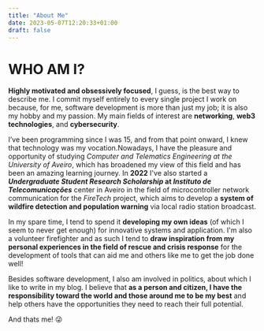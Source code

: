 ```yaml
---
title: "About Me"
date: 2023-05-07T12:20:33+01:00
draft: false
---
```


# WHO AM I?

**Highly motivated and obsessively focused**, I guess, is the best way to describe me. I commit myself entirely to every single project I work on because, for me, software development is more than just my job; it is also my hobby and my passion. My main fields of interest are **networking**, **web3 technologies**, and **cybersecurity**.

I’ve been programming since I was 15, and from that point onward, I knew that technology was my vocation.Nowadays, I have the pleasure and opportunity of studying *Computer and Telematics Engineering at the University of Aveiro*, which has broadened my view of this field and has been an amazing learning journey. In **2022** I've also started a ***Undergraduate Student Research Scholarship* at *Instituto de Telecomunicações*** center in Aveiro in the field of microcontroller network communication for the *FireTech* project, which aims to develop a **system of wildfire detection and population warning** via local radio station broadcast.

In my spare time, I tend to spend it **developing my own ideas** (of which I seem to never get enough) for innovative systems and application. I'm also a volunteer firefighter and as such I tend to **draw inspiration from my personal experiences in the field of rescue and crisis response** for the development of tools that can aid me and others like me to get the job done well!

Besides software development, I also am involved in politics, about which I like to write in my blog. I believe that **as a person and citizen, I have the responsibility toward the world and those around me to be my best** and help others have the opportunities they need to reach their full potential.

And thats me! 😜